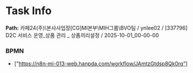 # Task Info

**Path:** 카페24(주)\본사사업장\[CG]MI본부\MIH그룹\BVO팀 / ynlee02 / [337796] D2C 서비스 운영_상품 관리 _ 상품끼리설정 / 2025-10-01_00-00-00

### BPMN
- ["https://n8n-mi-013-web.hanpda.com/workflow/JAmtzGtdsp8Qk0rq"]

